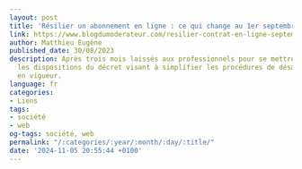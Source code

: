 ```yaml
---
layout: post
title: 'Résilier un abonnement en ligne : ce qui change au 1er septembre'
link: https://www.blogdumoderateur.com/resilier-contrat-en-ligne-septembre-2023
author: Matthieu Eugène
published_date: 30/08/2023
description: Après trois mois laissés aux professionnels pour se mettre en conformité,
  les dispositions du décret visant à simplifier les procédures de désabonnement entrent
  en vigueur.
language: fr
categories:
- Liens
tags:
- société
- web
og-tags: société, web
permalink: "/:categories/:year/:month/:day/:title/"
date: '2024-11-05 20:55:44 +0100'
---
```

